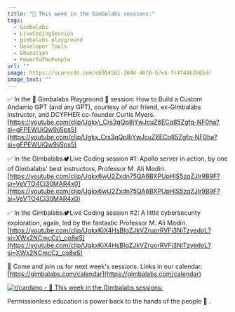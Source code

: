 ```yaml
---
title: "🍨 This week in the Gimbalabs sessions:"
tags:
  - Gimbalabs
  - LiveCodingSession
  - gimbalabs playground
  - Developer Tools
  - Education
  - PowerToThePeople
url: ""
image: https://ucarecdn.com/eb954501-384d-46f0-b7e6-fc474462b85d/
image_text: ""
---
```


✅ In the 🎡 Gimbalabs Playground 🎢 session: How to Build a Custom Andamio GPT (and any GPT), courtesy of our friend, ex-Gimbalabs instructor, and DCYPHER co-founder Curtis Myers. [https://youtube.com/clip/Ugkx\_Crs3qQp8jYwJcuZ6ECq85Zgfq-NF0ha?si=gFPEWUiQw9ijSps5](https://youtube.com/clip/Ugkx_Crs3qQp8jYwJcuZ6ECq85Zgfq-NF0ha?si=gFPEWUiQw9ijSps5)

✅ In the Gimbalabs🏕Live Coding session #1: Apollo server in action, by one of Gimbalabs' best instructors, Professor M. Ali Modiri.[https://youtube.com/clip/Ugkx6wU2Zxdn75QA6BXPUpHlS5zqZJlr9B9F?si=VeVTO4Ci30MAR4x0](https://youtube.com/clip/Ugkx6wU2Zxdn75QA6BXPUpHlS5zqZJlr9B9F?si=VeVTO4Ci30MAR4x0)

✅ In the Gimbalabs🏕Live Coding session #2: A little cybersecurity exploration, again, led by the fantastic Professor M. Ali Modiri. [https://youtube.com/clip/UgkxKiX4HsBIgZJkVZruorRVFj3NiTzyedoL?si=XWx2NCmcCz\_co8eS](https://youtube.com/clip/UgkxKiX4HsBIgZJkVZruorRVFj3NiTzyedoL?si=XWx2NCmcCz_co8eS)

🍧 Come and join us for next week's sessions. Links in our calendar: [https://gimbalabs.com/calendar](https://gimbalabs.com/calendar)

[![r/cardano - 🍨 This week in the Gimbalabs sessions:](https://preview.redd.it/px70va87zr3c1.png?width=1366&format=png&auto=webp&s=8c8b43798d915d7af750d95e265f9ba5562f4ed3)](https://preview.redd.it/px70va87zr3c1.png?width=1366&format=png&auto=webp&s=8c8b43798d915d7af750d95e265f9ba5562f4ed3)

Permissionless education is power back to the hands of the people 👊 .
